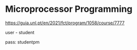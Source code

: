 # Microprocessor Programming


https://guia.unl.pt/en/2021/fct/program/1058/course/7777

user - student

pass: studentpm
